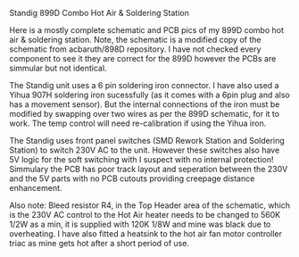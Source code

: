 Standig 899D Combo Hot Air & Soldering Station

Here is a mostly complete schematic and PCB pics of my 899D combo hot air & soldering station. 
Note, the schematic is a modified copy of the schematic from acbaruth/898D repository.  I have
not checked every component to see it they are correct for the 899D however the PCBs are 
simmular but not identical.

The Standig unit uses a 6 pin soldering iron connector. I have also used a Yihua 907H soldering
iron sucessfully (as it comes with a 6pin plug and also has a movement sensor).  But the internal 
connections of the iron must be modified by swapping over two wires as per the 899D schematic,
for it to work.  The temp control will need re-calibration if using the Yihua iron.  

The Standig uses front panel switches (SMD Rework Station and Soldering Station) to switch
230V AC to the unit.  However these switches also have 5V logic for the soft switching
with I suspect with no internal protection! Simmulary the PCB has poor track layout and 
seperation between the 230V and the 5V parts with no PCB cutouts providing creepage distance 
enhancement.  

Also note:  Bleed resistor R4, in the Top Header area of the schematic, which is the 230V AC
control to the Hot Air heater needs to be changed to 560K 1/2W as a min, it is supplied with
120K 1/8W and mine was black due to overheating. I have also fitted a heatsink to the hot air
fan motor controller triac as mine gets hot after a short period of use.  
